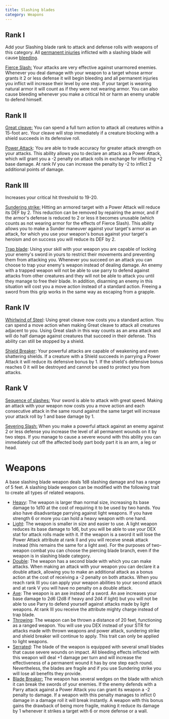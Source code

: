 ```yaml
---
title: Slashing blades
category: Weapons
---
```


## Rank I

Add your Slashing blade rank to attack and defense rolls with weapons of this category. All [permanent injuries](https://raldamain.com/en/rules/main%20rules/Heridas%20permanentes.html) inflicted with a slashing blade will cause [bleeding](https://raldamain.com/en/rules/main%20rules/Efectos%20de%20estado.html#bleeding).

<u>Fierce Slash:</u> Your attacks are very effective against unarmored enemies. Whenever you deal damage with your weapon to a target whose armor grants it 2 or less defense it will begin bleeding and all permanent injuries you inflict will increase their level by one step. If your target is wearing natural armor it will count as if they were not wearing armor. You can also cause bleeding whenever you make a critical hit or harm an enemy unable to defend himself.

## Rank II

<u>Great cleave:</u> You can spend a full turn action to attack all creatures within a 15-foot arc. Your cleave will stop immediately if a creature blocking with a shield succeeds in its defensive roll.

<u>Power Attack</u>: You are able to trade accuracy for greater attack strength on your attacks. This ability allows you to declare an attack as a Power Attack, which will grant you a -2 penalty on attack rolls in exchange for inflicting +2 base damage. At rank IV you can increase the penalty by -2 to inflict 2 additional points of damage.

## Rank III

Increases your critical hit threshold to 19-20.

<u>Sundering strike:</u> Hitting an armored target with a Power Attack will reduce its DEF by 2. This reduction can be removed by repairing the armor, and if the armor's defense is reduced to 2 or less it becomes unusable (which counts as not wearing armor for the effects of Fierce Slash). This ability allows you to make a Sunder maneuver against your target's armor as an attack, for which you use your weapon's bonus against your target's heroism and on success you will reduce its DEF by 2.

<u>Trap blade</u>: Using your skill with your weapon you are capable of locking your enemy's sword in yours to restrict their movements and preventing them from attacking you. Whenever you succeed on an attack you can choose to trap your enemy's weapon instead of dealing damage. An enemy with a trapped weapon will not be able to use parry to defend against attacks from other creatures and they will not be able to attack you until they manage to free their blade. In addition, disarming an enemy in this situation will cost you a move action instead of a standard action. Freeing a sword from this grip works in the same way as escaping from a grapple.

## Rank IV

<u>Whirlwind of Steel</u>: Using great cleave now costs you a standard action. You can spend a move action when making Great cleave to attack all creatures adjacent to you. Using Great slash in this way counts as an area attack and will do half damage against creatures that succeed in their defense. This ability can still be stopped by a shield.

<u>Shield Breaker</u>: Your powerful attacks are capable of weakening and even shattering shields. If a creature with a Shield succeeds in parrying a Power Attack it will reduce its defensive bonus by 1. If the shield's defensive bonus reaches 0 it will be destroyed and cannot be used to protect you from attacks. 

## Rank V

<u>Sequence of slashes:</u> Your sword is able to attack with great speed. Making an attack with your weapon now costs you a move action and each consecutive attack in the same round against the same target will increase your attack roll by 1 and base damage by 1.

<u>Severing Slash:</u> When you make a powerful attack against an enemy against 2 or less defense you increase the level of all permanent wounds on it by two steps. If you manage to cause a severe wound with this ability you can immediately cut off the affected body part body part it is an arm, a leg or head.

# Weapons

A base slashing blade weapon deals 1d8 slashing damage and has a range of 5 feet. A slashing blade weapon can be modified with the following trait to create all types of related weapons.

- <u>Heavy</u>: The weapon is larger than normal size, increasing its base damage to 1d10 at the cost of requiring it to be used by two hands. You also have disadvantage parrying against light weapons. If you have strength 6 or more you can hold a heavy weapon with one hand.
- <u>Light</u>: The weapon is smaller in size and easier to use. A light weapon reduces its base damage to 1d6, but you will be able to use your DEX stat for attack rolls made with it. If the weapon is a sword it will lose the Power Attack attribute at rank II and you will receive sneak attack instead (this remains the same for a light axe). For the purposes of two-weapon combat you can choose the piercing blade branch, even if the weapon is in slashing blade category.
- <u>Double</u>: The weapon has a second blade with which you can make attacks. When making an attack with your weapon you can declare it a double attack, allowing you to make an additional attack as a bonus action at the cost of receiving a -2 penalty on both attacks. When you reach rank III you can apply your weapon abilities to your second attack and at rank V you will have no penalty on a double attack.
- <u>Axe</u>: The weapon is an axe instead of a sword. An axe increases your base damage to 2d6 (2d8 if heavy and 2d4 if light) but you will not be able to use Parry to defend yourself against attacks made by light weapons. At rank III you receive the attribute mighty charge instead of trap blade.
- <u>Throwing</u>: The weapon can be thrown a distance of 20 feet, functioning as a ranged weapon. You will use you DEX instead of your STR for attacks made with thrown weapons and power attack, sundering strike and shield breaker will continue to apply. This trait can only be applied to light weapons.
- <u>Serrated</u>: The blade of the weapon is equipped with several small blades that cause severe wounds on impact. All bleeding effects inflicted with this weapon will deal +1 damage per turn and will increase the effectiveness of a permanent wound it has by one step each round. Nevertheless, the blades are fragile and if you use Sundering strike you will lose all benefits they provide.
- <u>Blade Breaker:</u> The weapon has several wedges on the blade with which it can break the swords of your enemies. If the enemy defends with a Parry attack against a Power Attack you can grant its weapon a -2 penalty to damage. If a weapon with this penalty manages to inflict 0 damage in a damage roll it will break instantly. A weapon with this bonus gains the drawback of being more fragile, making it reduce its damage by 1 whenever it strikes a target with 6 or more defense or a wall.